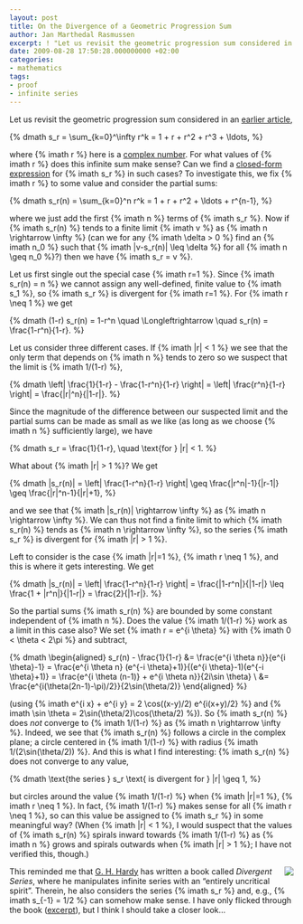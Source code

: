 ```yaml
---
layout: post
title: On the Divergence of a Geometric Progression Sum
author: Jan Marthedal Rasmussen
excerpt: ! "Let us revisit the geometric progression sum considered in an earlier article, s_r = sum_{k=0}^infty r^k = 1 + r + r^2 + r^3 + ..., where r here is a complex number. For what values of r does this infinite sum make sense? [...]"
date: 2009-08-28 17:50:28.000000000 +02:00
categories:
- mathematics
tags:
- proof
- infinite series
---
```

Let us revisit the geometric progression sum considered in an <a href="/2008/10/nice-geometric-progression-proof.html">earlier article</a>,

{% dmath s_r = \sum_{k=0}^\infty r^k = 1 + r + r^2 + r^3 + \ldots, %}

where {% imath r %} here is a <a href="http://en.wikipedia.org/wiki/Complex_number">complex number</a>. For what values of {% imath r %} does this infinite sum make sense? Can we find a <a href="http://en.wikipedia.org/wiki/Closed-form_expression">closed-form expression</a> for {% imath s_r %} in such cases? To investigate this, we fix {% imath r %} to some value and consider the partial sums:

{% dmath s_r(n) = \sum_{k=0}^n r^k = 1 + r + r^2 + \ldots + r^{n-1}, %}

where we just add the first {% imath n %} terms of {% imath s_r %}. Now if {% imath s_r(n) %} tends to a finite limit&nbsp;{% imath v %} as {% imath n \rightarrow \infty %} (can we for any {% imath \delta > 0 %} find an {% imath n_0 %} such that {% imath |v-s_r(n)| \leq \delta %} for all {% imath n \geq n_0 %}?) then we have {% imath s_r = v %}.

Let us first single out the special case {% imath r=1 %}. Since {% imath s_r(n) = n %} we cannot assign any well-defined, finite value to {% imath s_1 %}, so {% imath s_r %} is divergent for {% imath r=1 %}. For {% imath r \neq 1 %} we get

{% dmath (1-r) s_r(n) = 1-r^n \quad \Longleftrightarrow \quad s_r(n) = \frac{1-r^n}{1-r}. %}

Let us consider three different cases. If {% imath |r| < 1 %} we see that the only term that depends on {% imath n %} tends to zero so we suspect that the limit is {% imath 1/(1-r) %},

{% dmath \left| \frac{1}{1-r} - \frac{1-r^n}{1-r} \right| = \left| \frac{r^n}{1-r} \right| = \frac{|r|^n}{|1-r|}. %}

Since the magnitude of the difference between our suspected limit and the partial sums can be made as small as we like (as long as we choose {% imath n %} sufficiently large), we have

{% dmath s_r = \frac{1}{1-r}, \quad \text{for } |r| < 1. %}

What about {% imath |r| > 1 %}? We get

{% dmath |s_r(n)| = \left| \frac{1-r^n}{1-r} \right| \geq \frac{|r^n|-1}{|r-1|} \geq \frac{|r|^n-1}{|r|+1}, %}

and we see that {% imath |s_r(n)| \rightarrow \infty %} as {% imath n \rightarrow \infty %}. We can thus not find a finite limit to which {% imath s_r(n) %} tends as {% imath n \rightarrow \infty %}, so the series {% imath s_r %} is divergent for {% imath |r| > 1 %}.

Left to consider is the case {% imath |r|=1 %}, {% imath r \neq 1 %}, and this is where it gets interesting. We get

{% dmath |s_r(n)| = \left| \frac{1-r^n}{1-r} \right| = \frac{|1-r^n|}{|1-r|} \leq \frac{1 + |r^n|}{|1-r|} = \frac{2}{|1-r|}. %}

So the partial sums {% imath s_r(n) %} are bounded by some constant independent of {% imath n %}. Does the value {% imath 1/(1-r) %} work as a limit in this case also? We set {% imath r = e^{i \theta} %} with {% imath 0 < \theta < 2\pi %} and subtract,

{% dmath \begin{aligned} s_r(n) - \frac{1}{1-r} &= \frac{e^{i \theta n}}{e^{i \theta}-1} = \frac{e^{i \theta n} (e^{-i \theta}+1)}{(e^{i \theta}-1)(e^{-i \theta}+1)} = \frac{e^{i \theta (n-1)} + e^{i \theta n}}{2i\sin \theta} \\ &= \frac{e^{i(\theta(2n-1)-\pi)/2}}{2\sin(\theta/2)} \end{aligned} %}

(using {% imath e^{i x} + e^{i y} = 2 \cos((x-y)/2) e^{i(x+y)/2} %} and {% imath \sin \theta = 2\sin(\theta/2)\cos(\theta/2) %}). So {% imath s_r(n) %} does <em>not</em> converge to {% imath 1/(1-r) %} as {% imath n \rightarrow \infty %}. Indeed, we see that {% imath s_r(n) %} follows a circle in the complex plane; a circle centered in {% imath 1/(1-r) %} with radius {% imath 1/(2\sin(\theta/2)) %}. And this is what I find interesting: {% imath s_r(n) %} does not converge to any value,

{% dmath \text{the series } s_r \text{ is divergent for } |r| \geq 1, %}

but circles around the value {% imath 1/(1-r) %} when {% imath |r|=1 %}, {% imath r \neq 1 %}. In fact, {% imath 1/(1-r) %} makes sense for all {% imath r \neq 1 %}, so can this value be assigned to {% imath s_r %} in some meaningful way? (When {% imath |r| < 1 %}, I would suspect that the values of {% imath s_r(n) %} spirals inward towards {% imath 1/(1-r) %} as {% imath n %} grows and spirals outwards when {% imath |r| > 1 %}; I have not verified this, though.)

<div style="float:right"><a href="{% amazon hardy-div %}"><img src="{% bookcover hardy-div %}" /></a></div>
This reminded me that <a href="http://en.wikipedia.org/wiki/G._H._Hardy">G. H. Hardy</a> has written a book called <em>Divergent Series</em>, where he manipulates infinite series with an &#8220;entirely uncritical spirit&#8221;. Therein, he also considers the series {% imath s_r %} and, e.g., {% imath s_{-1} = 1/2 %} can somehow make sense. I have only flicked through the book (<a href="http://books.google.com/books?id=jPccoUKsLdQC&#038;printsec=frontcover&#038;source=gbs_v2_summary_r&#038;cad=0">excerpt</a>), but I think I should take a closer look&#8230;
